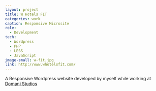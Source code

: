 ```yaml
---
layout: project
title: W Hotels FIT
categories: work
caption: Responsive Microsite
role:
  - Development
tech: 
  - Wordpress
  - PHP
  - LESS
  - JavaScript
image-small: w-fit.jpg
link: http://www.whotelsfit.com/
---
```


A Responsive Wordpress website developed by myself while working at [Domani Studios][domani]

[domani]: http://domanistudios.com/